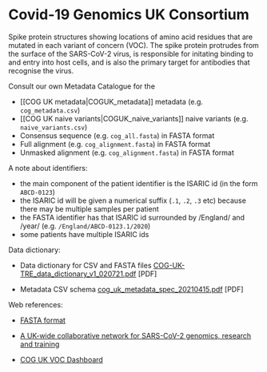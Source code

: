 # Covid-19 Genomics UK Consortium

Spike protein structures showing locations of amino acid residues that are mutated in each variant of concern (VOC). The spike protein protrudes from the surface of the SARS-CoV-2 virus, is responsible for initating binding to and entry into host cells, and is also the primary target for antibodies that recognise the virus.

Consult our own Metadata Catalogue for the
* [[COG UK metadata|COGUK_metadata]] metadata (e.g. `cog_metadata.csv`)
* [[COG UK naive variants|COGUK_naive_variants]] naive variants (e.g. `naive_variants.csv`)
* Consensus sequence (e.g. `cog_all.fasta`) in FASTA format
* Full alignment (e.g. `cog_alignment.fasta`) in FASTA format
* Unmasked alignment (e.g. `cog_alignment.fasta`) in FASTA format

A note about identifiers:
* the main component of the patient identifier is the ISARIC id (in the form `ABCD-0123`)
* the ISARIC id will be given a numerical suffix (`.1`, `.2`, `.3` etc) because there may be multiple samples per patient
* the FASTA identifier has that ISARIC id surrounded by /England/ and /year/ (e.g. `/England/ABCD-0123.1/2020`)
* some patients have multiple ISARIC ids

Data dictionary:

*  Data dictionary for CSV and FASTA files [COG-UK-TRE_data_dictionary_v1_020721.pdf](datadict/COG-UK-TRE_data_dictionary_v1_020721.pdf) [PDF]

*  Metadata CSV schema [cog_uk_metadata_spec_20210415.pdf](datadict/cog_uk_metadata_spec_20210415.pdf) [PDF]

Web references:

*  [FASTA format](https://en.wikipedia.org/wiki/FASTA_format)

*  [A UK-wide collaborative network for SARS-CoV-2 genomics, research and training](https://www.cogconsortium.uk/)

*  [COG UK VOC Dashboard](https://sars2.cvr.gla.ac.uk/cog-uk/)
